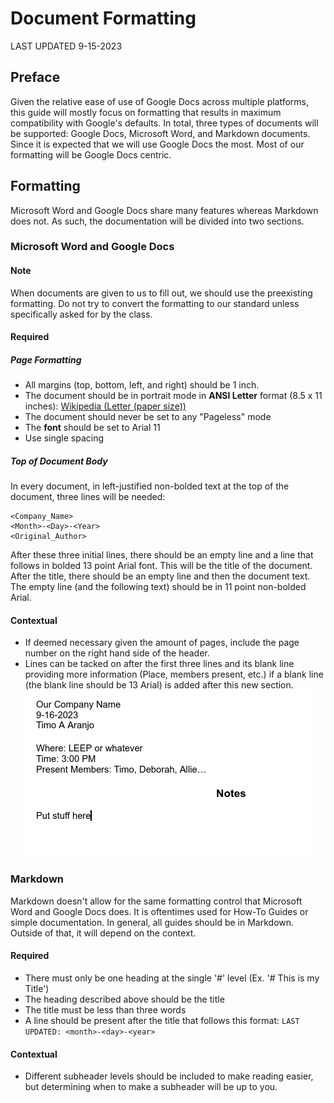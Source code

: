 # Document Formatting

LAST UPDATED 9-15-2023

## Preface

Given the relative ease of use of Google Docs across multiple platforms, this guide will mostly focus on formatting that results in maximum compatibility with Google's defaults. In total, three types of documents will be supported: Google Docs, Microsoft Word, and Markdown documents. Since it is expected that we will use Google Docs the most. Most of our formatting will be Google Docs centric.

## Formatting

Microsoft Word and Google Docs share many features whereas Markdown does not. As such, the documentation will be divided into two sections.

### Microsoft Word and Google Docs

#### Note
When documents are given to us to fill out, we should use the preexisting formatting. Do not try to convert the formatting to our standard unless specifically asked for by the class.

#### Required

##### Page Formatting

- All margins (top, bottom, left, and right) should be 1 inch.
- The document should be in portrait mode in **ANSI Letter** format (8.5 x 11 inches): [Wikipedia (Letter (paper size))](https://en.wikipedia.org/wiki/Letter_%28paper_size%29)
- The document should never be set to any "Pageless" mode
- The **font** should be set to Arial 11
- Use single spacing

##### Top of Document Body

In every document, in left-justified non-bolded text at the top of the document, three lines will be needed:


```
<Company_Name>
<Month>-<Day>-<Year>
<Original_Author>
```

After these three initial lines, there should be an empty line and a line that follows in bolded 13 point Arial font. This will be the title of the document. After the title, there should be an empty line and then the document text. The empty line (and the following text) should be in 11 point non-bolded Arial.

#### Contextual

- If deemed necessary given the amount of pages, include the page number on the right hand side of the header.
- Lines can be tacked on after the first three lines and its blank line providing more information (Place, members present, etc.) if a blank line (the blank line should be 13 Arial) is added after this new section.
![Photo of what the above would look like](/Images/Extra_Line_Example.png)

### Markdown

Markdown doesn't allow for the same formatting control that Microsoft Word and Google Docs does. It is oftentimes used for How-To Guides or simple documentation. In general, all guides should be in Markdown. Outside of that, it will depend on the context.

#### Required

- There must only be one heading at the single '#' level (Ex. '# This is my Title')
- The heading described above should be the title
- The title must be less than three words
- A line should be present after the title that follows this format: `LAST UPDATED: <month>-<day>-<year>`

#### Contextual

- Different subheader levels should be included to make reading easier, but determining when to make a subheader will be up to you.
